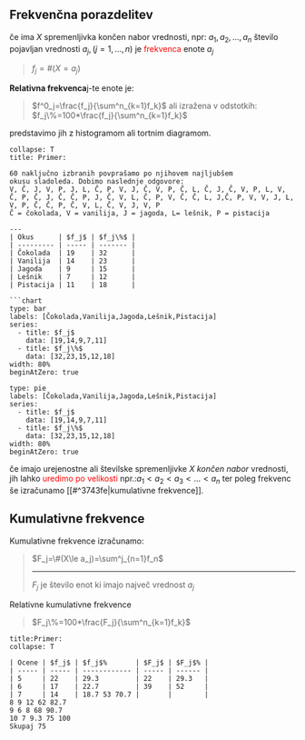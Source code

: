 ## Frekvenčna porazdelitev
če ima $X$ spremenljivka končen nabor vrednosti, npr: $a_1,a_2,...,a_n$
število pojavljan vrednosti $a_j,(j=1,...,n)$ je <span style="color:red">frekvenca</span> enote $a_j$
>$f_j=\#(X=a_j)$

**Relativna frekvenca**j-te enote je:
>$f^0_j=\frac{f_j}{\sum^n_{k=1}f_k}$
>ali izražena v odstotkih:
>$f_j\%=100*\frac{f_j}{\sum^n_{k=1}f_k}$

predstavimo jih z histogramom ali tortnim diagramom. 
```ad-example
collapse: T
title: Primer:

60 naključno izbranih povprašamo po njihovem najljubšem  
okusu sladoleda. Dobimo naslednje odgovore:  
V, Č, J, V, P, J, L, Č, P, V, J, Č, V, P, Č, L, Č, J, Č, V, P, L, V, Č, P, Č, J, Č, Č, P, J, Č, V, L, Č, P, V, Č, Č, L, J,Č, P, V, V, J, L, V, P, Č, Č, P, Č, V, L, Č, V, J, V, P  
Č = čokolada, V = vanilija, J = jagoda, L= lešnik, P = pistacija

---
| Okus      | $f_j$ | $f_j\%$ |
| --------- | ----- | ------- |
| Čokolada  | 19    | 32      |
| Vanilija  | 14    | 23      |
| Jagoda    | 9     | 15      |
| Lešnik    | 7     | 12      |
| Pistacija | 11    | 18      |

```chart
type: bar
labels: [Čokolada,Vanilija,Jagoda,Lešnik,Pistacija]
series:
  - title: $f_j$
    data: [19,14,9,7,11]
  - title: $f_j\%$
    data: [32,23,15,12,18]
width: 80%
beginAtZero: true

```
```chart
type: pie
labels: [Čokolada,Vanilija,Jagoda,Lešnik,Pistacija]
series:
  - title: $f_j$
    data: [19,14,9,7,11]
  - title: $f_j\%$
    data: [32,23,15,12,18]
width: 80%
beginAtZero: true
```
če imajo urejenostne ali številske spremenljivke $X$ *končen nabor* vrednosti, jih lahko <span style="color:red">uredimo po velikosti</span> npr.:$a_1<a_2<a_3<...<a_n$ ter poleg frekvenc še izračunamo [[#^3743fe|kumulativne frekvence]].
## Kumulativne frekvence
Kumulativne frekvence izračunamo:
>$F_j=\#(X\le a_j)=\sum^j_{n=1}f_n$
>____
>$F_j$ je število enot ki imajo največ vrednost $a_j$

Relativne kumulativne frekvence
>$F_j\%=100*\frac{F_j}{\sum^n_{k=1}f_k}$

```ad-example
title:Primer:
collapse: T

| Ocene | $f_j$ | $f_j$%       | $F_j$ | $F_j$% |
| ----- | ----- | ------------ | ----- | ------ |
| 5     | 22    | 29.3         | 22    | 29.3   |
| 6     | 17    | 22.7         | 39    | 52     |
| 7     | 14    | 18.7 53 70.7 |       |        |
8 9 12 62 82.7  
9 6 8 68 90.7  
10 7 9.3 75 100  
Skupaj 75
```